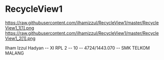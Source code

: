 # RecycleView1

https://raw.githubusercontent.com/ilhamizzul/RecycleView1/master/RecycleView1_1[1].png
https://raw.githubusercontent.com/ilhamizzul/RecycleView1/master/RecycleView1_2[1].png

 Ilham Izzul Hadyan -- XI RPL 2 -- 10 -- 4724/1443.070 -- SMK TELKOM MALANG
